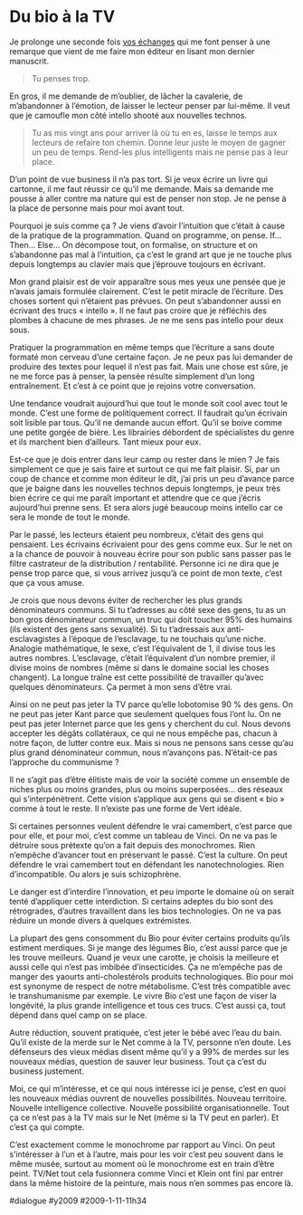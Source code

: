 # Du bio à la TV

Je prolonge une seconde fois [vos échanges](militer-pour-la-longue-traine/#comments.md) qui me font penser à une remarque que vient de me faire mon éditeur en lisant mon dernier manuscrit.

> Tu penses trop.

En gros, il me demande de m’oublier, de lâcher la cavalerie, de m’abandonner à l’émotion, de laisser le lecteur penser par lui-même. Il veut que je camoufle mon côté intello shooté aux nouvelles technos.

> Tu as mis vingt ans pour arriver là où tu en es, laisse le temps aux lecteurs de refaire ton chemin. Donne leur juste le moyen de gagner un peu de temps. Rend-les plus intelligents mais ne pense pas à leur place.

D’un point de vue business il n’a pas tort. Si je veux écrire un livre qui cartonne, il me faut réussir ce qu’il me demande. Mais sa demande me pousse à aller contre ma nature qui est de penser non stop. Je ne pense à la place de personne mais pour moi avant tout.

Pourquoi je suis comme ça ? Je viens d’avoir l’intuition que c’était à cause de la pratique de la programmation. Quand on programme, on pense. If… Then… Else… On décompose tout, on formalise, on structure et on s’abandonne pas mal à l’intuition, ça c’est le grand art que je ne touche plus depuis longtemps au clavier mais que j’éprouve toujours en écrivant.

Mon grand plaisir est de voir apparaître sous mes yeux une pensée que je n’avais jamais formulée clairement. C’est le petit miracle de l’écriture. Des choses sortent qui n’étaient pas prévues. On peut s’abandonner aussi en écrivant des trucs « intello ». Il ne faut pas croire que je réfléchis des plombes à chacune de mes phrases. Je ne me sens pas intello pour deux sous.

Pratiquer la programmation en même temps que l’écriture a sans doute formaté mon cerveau d’une certaine façon. Je ne peux pas lui demander de produire des textes pour lequel il n’est pas fait. Mais une chose est sûre, je ne me force pas à penser, la pensée résulte simplement d’un long entraînement. Et c’est à ce point que je rejoins votre conversation.

Une tendance voudrait aujourd’hui que tout le monde soit cool avec tout le monde. C’est une forme de politiquement correct. Il faudrait qu’un écrivain soit lisible par tous. Qu’il ne demande aucun effort. Qu’il se boive comme une petite gorgée de bière. Les librairies débordent de spécialistes du genre et ils marchent bien d’ailleurs. Tant mieux pour eux.

Est-ce que je dois entrer dans leur camp ou rester dans le mien ? Je fais simplement ce que je sais faire et surtout ce qui me fait plaisir. Si, par un coup de chance et comme mon éditeur le dit, j’ai pris un peu d’avance parce que je baigne dans les nouvelles technos depuis longtemps, je peux très bien écrire ce qui me paraît important et attendre que ce que j’écris aujourd’hui prenne sens. Et sera alors jugé beaucoup moins intello car ce sera le monde de tout le monde.

Par le passé, les lecteurs étaient peu nombreux, c’était des gens qui pensaient. Les écrivains écrivaient pour des gens comme eux. Sur le net on a la chance de pouvoir à nouveau écrire pour son public sans passer pas le filtre castrateur de la distribution / rentabilité. Personne ici ne dira que je pense trop parce que, si vous arrivez jusqu’à ce point de mon texte, c’est que ça vous amuse.

Je crois que nous devons éviter de rechercher les plus grands dénominateurs communs. Si tu t’adresses au côté sexe des gens, tu as un bon gros dénominateur commun, un truc qui doit toucher 95% des humains (ils existent des gens sans sexualité). Si tu t’adressais aux anti-esclavagistes à l’époque de l’esclavage, tu ne touchais qu’une niche. Analogie mathématique, le sexe, c’est l’équivalent de 1, il divise tous les autres nombres. L’esclavage, c’était l’équivalent d’un nombre premier, il divise moins de nombres (même si dans le domaine social les choses changent). La longue traîne est cette possibilité de travailler qu’avec quelques dénominateurs. Ça permet à mon sens d’être vrai.

Ainsi on ne peut pas jeter la TV parce qu’elle lobotomise 90 % des gens. On ne peut pas jeter Kant parce que seulement quelques fous l’ont lu. On ne peut pas jeter Internet parce que les gens y cherchent du cul. Nous devons accepter les dégâts collatéraux, ce qui ne nous empêche pas, chacun à notre façon, de lutter contre eux. Mais si nous ne pensons sans cesse qu’au plus grand dénominateur commun, nous n’avançons pas. N’était-ce pas l’approche du communisme ?

Il ne s’agit pas d’être élitiste mais de voir la société comme un ensemble de niches plus ou moins grandes, plus ou moins superposées… des réseaux qui s’interpénètrent. Cette vision s’applique aux gens qui se disent « bio » comme à tout le reste. Il n’existe pas une forme de Vert idéale.

Si certaines personnes veulent défendre le vrai camembert, c’est parce que pour elle, et pour moi, c’est comme un tableau de Vinci. On ne va pas le détruire sous prétexte qu’on a fait depuis des monochromes. Rien n’empêche d’avancer tout en préservant le passé. C’est la culture. On peut défendre le vrai camembert tout en défendant les nanotechnologies. Rien d’incompatible. Ou alors je suis schizophrène.

Le danger est d’interdire l’innovation, et peu importe le domaine où on serait tenté d’appliquer cette interdiction. Si certains adeptes du bio sont des rétrogrades, d’autres travaillent dans les bios technologies. On ne va pas réduire un monde divers à quelques extrémistes.

La plupart des gens consomment du Bio pour éviter certains produits qu’ils estiment merdiques. Si je mange des légumes Bio, c’est aussi parce que je les trouve meilleurs. Quand je veux une carotte, je choisis la meilleure et aussi celle qui n’est pas imbibée d’insecticides. Ça ne m’empêche pas de manger des yaourts anti-cholestérols produits technologiques. Bio pour moi est synonyme de respect de notre métabolisme. C’est très compatible avec le transhumanisme par exemple. Le vivre Bio c’est une façon de viser la longévité, la plus grande intelligence et tous ces trucs. C’est aussi ça, tout dépend dans quel camp on se place.

Autre réduction, souvent pratiquée, c’est jeter le bébé avec l’eau du bain. Qu’il existe de la merde sur le Net comme à la TV, personne n’en doute. Les défenseurs des vieux médias disent même qu’il y a 99% de merdes sur les nouveaux médias, question de sauver leur business. Tout ça c’est du business justement.

Moi, ce qui m’intéresse, et ce qui nous intéresse ici je pense, c’est en quoi les nouveaux médias ouvrent de nouvelles possibilités. Nouveau territoire. Nouvelle intelligence collective. Nouvelle possibilité organisationnelle. Tout ça ce n’est pas à la TV mais sur le Net (même si la TV peut en parler). Et c’est ça qui compte.

C’est exactement comme le monochrome par rapport au Vinci. On peut s’intéresser à l’un et à l’autre, mais pour les voir c’est peu souvent dans le même musée, surtout au moment où le monochrome est en train d’être peint. TV/Net tout cela fusionnera comme Vinci et Klein ont fini par entrer dans la même histoire de la peinture, mais nous n’en sommes pas encore là.

#dialogue #y2009 #2009-1-11-11h34
